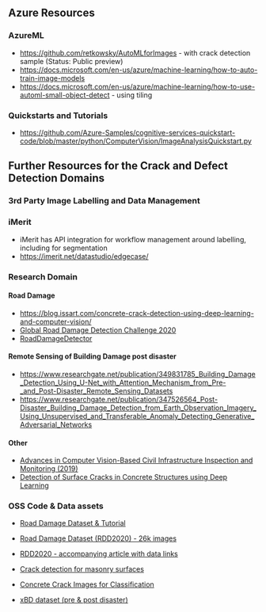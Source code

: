 ## Azure Resources

### AzureML
- https://github.com/retkowsky/AutoMLforImages - with crack detection sample (Status: Public preview)
- https://docs.microsoft.com/en-us/azure/machine-learning/how-to-auto-train-image-models
- https://docs.microsoft.com/en-us/azure/machine-learning/how-to-use-automl-small-object-detect - using tiling



### Quickstarts and Tutorials
- https://github.com/Azure-Samples/cognitive-services-quickstart-code/blob/master/python/ComputerVision/ImageAnalysisQuickstart.py



## Further Resources for the Crack and Defect Detection Domains

### 3rd Party Image Labelling and Data Management
### iMerit
- iMerit has API integration for workflow management around labelling, including for segmentation
- https://imerit.net/datastudio/edgecase/

### Research Domain
#### Road Damage
- https://blog.issart.com/concrete-crack-detection-using-deep-learning-and-computer-vision/
- [Global Road Damage Detection Challenge 2020](https://rdd2020.sekilab.global/)
- [RoadDamageDetector](https://github.com/sekilab/RoadDamageDetector)

#### Remote Sensing of Building Damage post disaster
- https://www.researchgate.net/publication/349831785_Building_Damage_Detection_Using_U-Net_with_Attention_Mechanism_from_Pre-_and_Post-Disaster_Remote_Sensing_Datasets
- https://www.researchgate.net/publication/347526564_Post-Disaster_Building_Damage_Detection_from_Earth_Observation_Imagery_Using_Unsupervised_and_Transferable_Anomaly_Detecting_Generative_Adversarial_Networks

 
#### Other
- [Advances in Computer Vision-Based Civil Infrastructure Inspection and Monitoring (2019)](https://www.sciencedirect.com/science/article/pii/S2095809918308130)
- [Detection of Surface Cracks in Concrete Structures using Deep Learning](https://towardsdatascience.com/detection-of-surface-cracks-in-concrete-structures-using-deep-learning-f8f85cd8ac8b)

### OSS Code & Data assets
- [Road Damage Dataset & Tutorial](https://github.com/sekilab/RoadDamageDetector/blob/master/RoadDamageDatasetTutorial.ipynb)

- [Road Damage Dataset (RDD2020) - 26k images](https://data.mendeley.com/datasets/5ty2wb6gvg/1)
- [RDD2020 - accompanying article with data links](https://github.com/sekilab/RoadDamageDetector)

- [Crack detection for masonry surfaces](https://github.com/dimitrisdais/crack_detection_CNN_masonry)
- [Concrete Crack Images for Classification](https://data.mendeley.com/datasets/5y9wdsg2zt/2)

- [xBD dataset (pre & post disaster)](https://github.com/DIUx-xView/xView2_baseline)